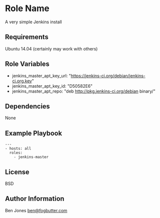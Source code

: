 Role Name
=========
A very simple Jenkins install

Requirements
------------
Ubuntu 14.04 (certainly may work with others)

Role Variables
--------------
- jenkins_master_apt_key_url: "https://jenkins-ci.org/debian/jenkins-ci.org.key"
- jenkins_master_apt_key_id: "D50582E6"
- jenkins_master_apt_repo: "deb http://pkg.jenkins-ci.org/debian binary/"

Dependencies
------------
None

Example Playbook
----------------
    ---
    - hosts: all
      roles:
        - jenkins-master

License
-------
BSD

Author Information
------------------
Ben Jones <ben@fogbutter.com>
